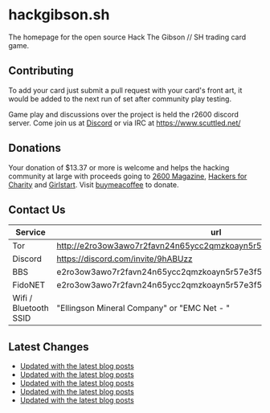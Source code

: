 # hackgibson.sh
The homepage for the open source Hack The Gibson // SH trading card game.


## Contributing

To add your card just submit a pull request with your card's front art, it would be added to the next run of set after community play testing.

Game play and discussions over the project is held the r2600 discord server. Come join us at [Discord](https://discord.com/invite/9hABUzz) or via IRC at https://www.scuttled.net/


## Donations

Your donation of $13.37 or more is welcome and helps the hacking community at large with proceeds going to [2600 Magazine](https://2600.com/), [Hackers for Charity](https://hackersforcharity.org) and [Girlstart](https://girlstart.org).  Visit [buymeacoffee](https://www.buymeacoffee.com/hackgibson.sh) to donate.


## Contact Us

Service | url
-|-
Tor | http://e2ro3ow3awo7r2favn24n65ycc2qmzkoayn5r57e3f56nvjwdcgg32ad.onion
Discord | https://discord.com/invite/9hABUzz
BBS | e2ro3ow3awo7r2favn24n65ycc2qmzkoayn5r57e3f56nvjwdcgg32ad.onion:23
FidoNET | e2ro3ow3awo7r2favn24n65ycc2qmzkoayn5r57e3f56nvjwdcgg32ad.onion:24554
Wifi / Bluetooth SSID | "Ellingson Mineral Company" or "EMC Net - <fidonet address>"

## Latest Changes
<!-- BLOG-POST-LIST:START -->
- [Updated with the latest blog posts](https://github.com/DFW2600/hackgibson.sh/commit/f386c341f2e4fd32baca6566a95c7c08e20e33b9)
- [Updated with the latest blog posts](https://github.com/DFW2600/hackgibson.sh/commit/f20933c66fdb7dc0d3f9ef78ca1ca1f6162f9db0)
- [Updated with the latest blog posts](https://github.com/DFW2600/hackgibson.sh/commit/d3ed7935db8c260f7f40ad03eaf93cd221332015)
- [Updated with the latest blog posts](https://github.com/DFW2600/hackgibson.sh/commit/8fe533085fa45e6d038d60f5f179fdf084cc67e4)
- [Updated with the latest blog posts](https://github.com/DFW2600/hackgibson.sh/commit/f9b18217544952702451f927cd1ccdbfab3c97ed)
<!-- BLOG-POST-LIST:END -->
